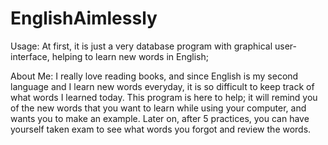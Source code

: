 # EnglishAimlessly

Usage:
  At first, it is just a very database program with graphical user-interface, helping to learn new words in English;
  
About Me:
  I really love reading books, and since English is my second language and I learn new words everyday, it is so difficult to keep track of what words I learned today. This program is here to help; it will remind you of the new words that you want to learn while using your computer, and wants you to make an example. Later on, after 5 practices, you can have yourself taken exam to see what words you forgot and review the words.
